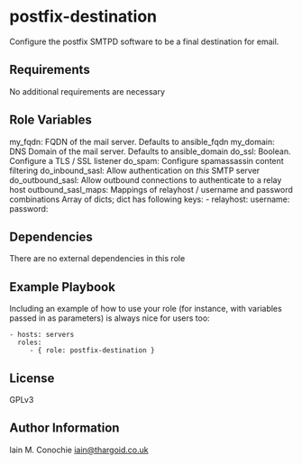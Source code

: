 postfix-destination
=========

Configure the postfix SMTPD software to be a final destination for email.

Requirements
------------

No additional requirements are necessary

Role Variables
--------------

my_fqdn: FQDN of the mail server. Defaults to ansible_fqdn
my_domain: DNS Domain of the mail server. Defaults to ansible_domain
do_ssl: Boolean. Configure a TLS / SSL listener
do_spam: Configure spamassassin content filtering
do_inbound_sasl: Allow authentication on _this_ SMTP server
do_outbound_sasl: Allow outbound connections to authenticate to a relay host
outbound_sasl_maps: Mappings of relayhost / username and password combinations
        Array of dicts; dict has following keys:
        - relayhost:
          username:
          password:

Dependencies
------------

There are no external dependencies in this role

Example Playbook
----------------

Including an example of how to use your role (for instance, with variables passed in as parameters) is always nice for users too:

    - hosts: servers
      roles:
         - { role: postfix-destination }

License
-------

GPLv3

Author Information
------------------

Iain M. Conochie <iain@thargoid.co.uk>
